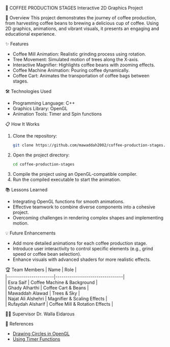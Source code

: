 🌟 COFFEE PRODUCTION STAGES 
Interactive 2D Graphics Project  

📖 Overview 
This project demonstrates the journey of coffee production, from harvesting coffee beans to brewing a delicious cup of coffee. Using 2D graphics, animations, and vibrant visuals, it presents an engaging and educational experience.  

✨ Features 
- Coffee Mill Animation: Realistic grinding process using rotation.  
- Tree Movement: Simulated motion of trees along the X-axis.  
- Interactive Magnifier: Highlights coffee beans with zooming effects.  
- Coffee Machine Animation: Pouring coffee dynamically.  
- Coffee Cart: Animates the transportation of coffee bags between stages.  

🛠️ Technologies Used 
- Programming Language: C++  
- Graphics Library: OpenGL  
- Animation Tools: Timer and Spin functions  

📋 How It Works
1. Clone the repository:  
   ```bash
   git clone https://github.com/mawaddah2002/coffee-production-stages.git
   ```  
2. Open the project directory:  
   ```bash
   cd coffee-production-stages
   ```  
3. Compile the project using an OpenGL-compatible compiler.  
4. Run the compiled executable to start the animation.  

📚 Lessons Learned
- Integrating OpenGL functions for smooth animations.  
- Effective teamwork to combine diverse components into a cohesive project.  
- Overcoming challenges in rendering complex shapes and implementing motion.  

💡 Future Enhancements
- Add more detailed animations for each coffee production stage.  
- Introduce user interactivity to control specific elements (e.g., grind speed or coffee bean selection).  
- Enhance visuals with advanced shaders for more realistic effects.  

🏆 Team Members
| Name                  | Role                            |  
|-----------------------|---------------------------------|  
| Esra Saif         | Coffee Machine & Background    |  
| Ghady Alharthi | Coffee Cart & Beans           |  
| Mawaddah Alawad   | Trees & Sky                    |  
| Najat Ali Alshehri | Magnifier & Scaling Effects     |  
| Rufaydah Alsharif | Coffee Mill & Rotation Effects  |  

🧑‍🏫 Supervisor 
Dr. Walla Eidarous  

🔗 References 
- [Drawing Circles in OpenGL](https://youtu.be/IQ81CS4_N9A)  
- [Using Timer Functions](https://youtube.com/watch?v=qNqnV0jeToU)  
